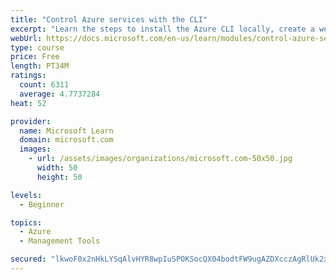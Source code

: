 ```yaml
---
title: "Control Azure services with the CLI"
excerpt: "Learn the steps to install the Azure CLI locally, create a website, and manage Azure resources using the CLI."
webUrl: https://docs.microsoft.com/en-us/learn/modules/control-azure-services-with-cli/
type: course
price: Free
length: PT34M
ratings:
  count: 6311
  average: 4.7737284
heat: 52

provider:
  name: Microsoft Learn
  domain: microsoft.com
  images:
    - url: /assets/images/organizations/microsoft.com-50x50.jpg
      width: 50
      height: 50

levels:
  - Beginner

topics:
  - Azure
  - Management Tools

secured: "lkwoF0x2nHkLYSqAlvHYR8wpIuSPOKSocQX04bodtFW9ugAZDXcczAgRlUk2xXDf8T8b00ULza0JValywVeJ6iGoV8HOx0EZv9QSDJeqtUTWWxJDKUwXCqsH76fuFl9/g+kF4WyVUcg6vXAz01xtckdl474uQg2TgHyYP+pin7fqbbko+tVAbI8+UJBE4oJnnNhcAV7NSwqgsZsVNvXvXZsqj+gLxQIaQ9hdZQXedMMETp9+Ox3LJf+r3ZVdUuNsu9PPGg4qcFFhIgIbpp2iCS80Yx4yVcDjX4rLh29dEbvOq2bI6Hojx962xLAqRcLwEaAlwvqRpjgR+8D3ph1AHgWFGBL6JBkDa38i0+dJcvS47rsEyzVokwjxE26qMol9sdWUG4Cpo33ZtG//qY95IxRJhVcaQ1MRvlfwc+RLiv4=;onUtlB8PlZ2jqmH1Gcyzag=="
---
```


